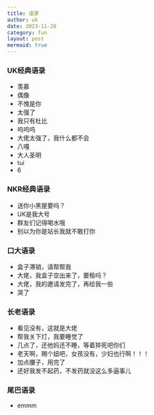 ```yaml
---
title: 语录
author: uk
date: 2023-11-28
category: fun
layout: post
mermaid: true
---
```


### UK经典语录
- 羡慕
- 偶像
- 不愧是你
- 太强了
- 我只有杜比
- 呜呜呜
- 大佬太强了，我什么都不会
- 八嘎
- 大人圣明
- tui
- 6

### NKR经典语录
- 送你小黑屋要吗？
- UK是我大号
- 群友们记得喝水哦
- 别以为你是站长我就不敢打你

### 口大语录
- 盒子滞销，请帮帮我
- 大佬，我盒子空出来了，要租吗？
- 大佬，我的邀请发完了，再给我一些
- 哭了

### 长老语录
- 看见没有，这就是大佬
- 帮我关下灯，我要睡觉了
- 几点了，还他妈还不睡，等着猝死吧你们
- 老天啊，赐个妞吧，女孩没有，少妇也行啊！！！
- 加点腰子，用完了
- 还好我发不起药，不发药就没这么多逼事儿

### 尾巴语录
- emmm